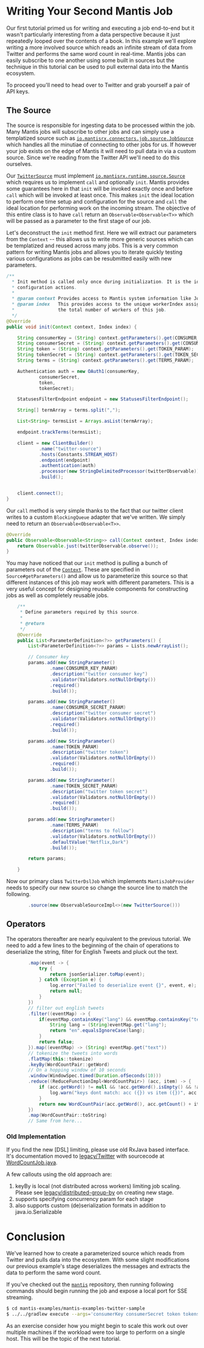 # Writing Your Second Mantis Job

Our first tutorial primed us for writing and executing a job end-to-end but it wasn't particularly interesting from a data perspective because it just repeatedly looped over the contents of a book. In this example we'll explore writing a more involved source which reads an infinite stream of data from Twitter and performs the same word count in real-time. Mantis jobs can easily subscribe to one another using some built in sources but the technique in this tutorial can be used to pull external data into the Mantis ecosystem.

To proceed you'll need to head over to Twitter and grab yourself a pair of API keys.

## The Source
The source is responsible for ingesting data to be processed within the job. Many Mantis jobs will subscribe to other jobs and can simply use a templatized source such as [`io.mantisrx.connectors.job.source.JobSource`](https://github.com/Netflix/mantis/blob/master/mantis-connectors/mantis-connector-job/src/main/java/io/mantisrx/connector/job/source/JobSource.java) which handles all the minutiae of connecting to other jobs for us. If however your job exists on the edge of Mantis it will need to pull data in via a custom source. Since we're reading from the Twitter API we'll need to do this ourselves.

Our [`TwitterSource`](https://github.com/Netflix/mantis/blob/master/mantis-runtime/src/main/java/io/mantisrx/runtime/source/Source.java) must implement [`io.mantisrx.runtime.source.Source`](https://github.com/Netflix/mantis/blob/master/mantis-runtime/src/main/java/io/mantisrx/runtime/source/Source.java) which requires us to implement `call` and optionally `init`. Mantis provides some guarantees here in that `init` will be invoked exactly once and before `call` which will be invoked at least once. This makes `init` the ideal location to perform one time setup and configuration for the source and `call` the ideal location for performing work on the incoming stream. The objective of this entire class is to have `call` return an `Observable<Observable<T>>` which will be passed as a parameter to the first stage of our job.

Let's deconstruct the `init` method first. Here we will extract our parameters from the `Context` -- this allows us to write more generic sources which can be templatized and reused across many jobs. This is a very common pattern for writing Mantis jobs and allows you to iterate quickly testing various configurations as jobs can be resubmitted easily with new parameters.

```java
/**
  * Init method is called only once during initialization. It is the ideal place to perform one time
  * configuration actions.
  *
  * @param context Provides access to Mantis system information like JobId, Job parameters etc
  * @param index   This provides access to the unique workerIndex assigned to this container. It also provides
  *                the total number of workers of this job.
  */
@Override
public void init(Context context, Index index) {

    String consumerKey = (String) context.getParameters().get(CONSUMER_KEY_PARAM);
    String consumerSecret = (String) context.getParameters().get(CONSUMER_SECRET_PARAM);
    String token = (String) context.getParameters().get(TOKEN_PARAM);
    String tokenSecret = (String) context.getParameters().get(TOKEN_SECRET_PARAM);
    String terms = (String) context.getParameters().get(TERMS_PARAM);

    Authentication auth = new OAuth1(consumerKey,
            consumerSecret,
            token,
            tokenSecret);

    StatusesFilterEndpoint endpoint = new StatusesFilterEndpoint();

    String[] termArray = terms.split(",");

    List<String> termsList = Arrays.asList(termArray);

    endpoint.trackTerms(termsList);

    client = new ClientBuilder()
            .name("twitter-source")
            .hosts(Constants.STREAM_HOST)
            .endpoint(endpoint)
            .authentication(auth)
            .processor(new StringDelimitedProcessor(twitterObservable))
            .build();


    client.connect();
}
```

Our `call` method is very simple thanks to the fact that our twitter client writes to a custom `BlockingQueue` adapter that we've written. We simply need to return an `Observable<Observable<T>>`.

```java
@Override
public Observable<Observable<String>> call(Context context, Index index) {
    return Observable.just(twitterObservable.observe());
}

```

You may have noticed that our `init` method is pulling a bunch of parameters out of the [`Context`](https://github.com/Netflix/mantis/blob/master/mantis-runtime/src/main/java/io/mantisrx/runtime/Context.java). These are specified in `Source#getParameters()` and allow us to parameterize this source so that different instances of this job may work with different parameters. This is a very useful concept for designing reusable components for constructing jobs as well as completely reusable jobs.

```java
    /**
     * Define parameters required by this source.
     *
     * @return
     */
    @Override
    public List<ParameterDefinition<?>> getParameters() {
        List<ParameterDefinition<?>> params = Lists.newArrayList();

        // Consumer key
        params.add(new StringParameter()
                .name(CONSUMER_KEY_PARAM)
                .description("twitter consumer key")
                .validator(Validators.notNullOrEmpty())
                .required()
                .build());

        params.add(new StringParameter()
                .name(CONSUMER_SECRET_PARAM)
                .description("twitter consumer secret")
                .validator(Validators.notNullOrEmpty())
                .required()
                .build());

        params.add(new StringParameter()
                .name(TOKEN_PARAM)
                .description("twitter token")
                .validator(Validators.notNullOrEmpty())
                .required()
                .build());

        params.add(new StringParameter()
                .name(TOKEN_SECRET_PARAM)
                .description("twitter token secret")
                .validator(Validators.notNullOrEmpty())
                .required()
                .build());

        params.add(new StringParameter()
                .name(TERMS_PARAM)
                .description("terms to follow")
                .validator(Validators.notNullOrEmpty())
                .defaultValue("Netflix,Dark")
                .build());

        return params;

    }
```

Now our primary class `TwitterDslJob` which implements `MantisJobProvider` needs to specify our new source so change the source line to match the following.

```java
        .source(new ObservableSourceImpl<>(new TwitterSource()))
```

## Operators

The operators thereafter are nearly equivalent to the previous tutorial. We need to add a few lines to the beginning of the chain of operations to deserialize the string, filter for English Tweets and pluck out the text.


```java
        .map(event -> {
            try {
                return jsonSerializer.toMap(event);
            } catch (Exception e) {
                log.error("Failed to deserialize event {}", event, e);
                return null;
            }
        })
        // filter out english tweets
        .filter((eventMap) -> {
            if(eventMap.containsKey("lang") && eventMap.containsKey("text")) {
                String lang = (String)eventMap.get("lang");
                return "en".equalsIgnoreCase(lang);
            }
            return false;
        }).map((eventMap) -> (String) eventMap.get("text"))
        // tokenize the tweets into words
        .flatMap(this::tokenize)
        .keyBy(WordCountPair::getWord)
        // On a hopping window of 10 seconds
        .window(WindowSpec.timed(Duration.ofSeconds(10)))
        .reduce((ReduceFunctionImpl<WordCountPair>) (acc, item) -> {
            if (acc.getWord() != null && !acc.getWord().isEmpty() && !acc.getWord().equals(item.getWord())) {
                log.warn("keys dont match: acc ({}) vs item ({})", acc.getWord(), item.getWord());
            }
            return new WordCountPair(acc.getWord(), acc.getCount() + item.getCount());
        })
        .map(WordCountPair::toString)
        // Same from here...
```

### Old Implementation
If you find the new [DSL] limiting, please use old RxJava based interface. It's documentation moved to [legacy/Twitter](../legacy/twitter) with sourcecode at
[WordCountJob.java](https://github.com/Netflix/mantis/blob/master/mantis-examples/mantis-examples-twitter-sample/src/main/java/com/netflix/mantis/examples/wordcount/TwitterJob.java).

A few callouts using the old approach are:

1. keyBy is local (not distributed across workers) limiting job scaling. Please see [legacy/distributed-group-by](../legacy/group-by) on creating new stage.
2. supports specifying concurrency param for each stage
3. also supports custom (de)serialization formats in addition to java.io.Serializable

# Conclusion
We've learned how to create a parameterized source which reads from Twitter and pulls data into the ecosystem. With some slight modifications our previous example's stage deserializes the messages and extracts the data to perform the same word count.

If you've checked out the [`mantis`](https://github.com/Netflix/mantis) repository, then running following commands should begin running the job and expose a local port for SSE streaming.
```bash
$ cd mantis-examples/mantis-examples-twitter-sample
$ ../../gradlew execute --args='consumerKey consumerSecret token tokensecret'
```
As an exercise consider how you might begin to scale this work out over multiple machines if the workload were too large to perform on a single host. This will be the topic of the next tutorial.
